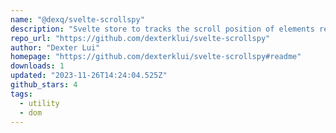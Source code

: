 ```yaml
---
name: "@dexq/svelte-scrollspy"
description: "Svelte store to tracks the scroll position of elements registered using a provided Svelte action"
repo_url: "https://github.com/dexterklui/svelte-scrollspy"
author: "Dexter Lui"
homepage: "https://github.com/dexterklui/svelte-scrollspy#readme"
downloads: 1
updated: "2023-11-26T14:24:04.525Z"
github_stars: 4
tags: 
  - utility
  - dom
---
```

